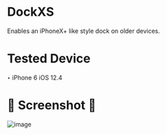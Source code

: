 # DockXS
Enables an iPhoneX+ like style dock on older devices.

# Tested Device
 ‣ iPhone 6 iOS 12.4

# 🦑 Screenshot 🦑
![image](https://github.com/cann66dev/DockXS/assets/49042417/28b65b24-6a7a-4aef-9a39-c48dc6a24b38)
